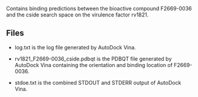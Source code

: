 Contains binding predictions between the bioactive compound F2669-0036 and the cside search space on the virulence factor rv1821.

## Files

- log.txt is the log file generated by AutoDock Vina.

- rv1821_F2669-0036_cside.pdbqt is the PDBQT file generated by AutoDock Vina containing the orientation and binding location of F2669-0036.

- stdoe.txt is the combined STDOUT and STDERR output of AutoDock Vina.

